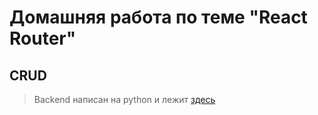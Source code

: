 # Домашняя работа по теме "React Router"

## CRUD

> Backend написан на python и лежит [здесь](https://github.com/Votchitsev/ra-homeworks-router-crud-backend)